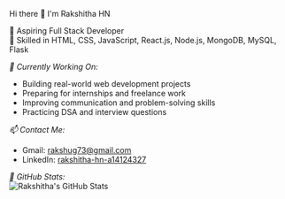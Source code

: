 
Hi there 👋 I'm Rakshitha HN

🚀 Aspiring Full Stack Developer  
🎯 Skilled in HTML, CSS, JavaScript, React.js, Node.js, MongoDB, MySQL, Flask  

*🌱 Currently Working On:*  
- Building real-world web development projects  
- Preparing for internships and freelance work  
- Improving communication and problem-solving skills  
- Practicing DSA and interview questions  

*📫 Contact Me:*  
- Gmail: rakshug73@gmail.com  
- LinkedIn: [rakshitha-hn-a14124327](https://www.linkedin.com/in/rakshitha-hn-a14124327/)  

*💼 GitHub Stats:*  
![Rakshitha's GitHub Stats](https://github.com/rakshu112003)



